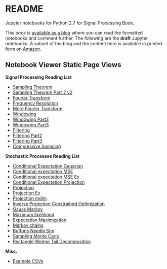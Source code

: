 # README

Jupyter notebooks for Python 2.7 for Signal Processing Book.

This book is [available as a blog](http://python-for-signal-processing.blogspot.com) where you can read the formatted notebooks and comment further. The following are the **draft** Jupyter notebooks. A subset of the blog and the content here is available in printed form on [Amazon](http://www.amazon.com/Python-Signal-Processing-Featuring-Notebooks/dp/3319013416).

## Notebook Viewer Static Page Views

**Signal Processing Reading List**

* [Sampling Theorem](http://nbviewer.ipython.org/github/unpingco/Python-for-Signal-Processing/blob/master/Sampling_Theorem.ipynb)
* [Sampling Theorem Part 2 v2](http://nbviewer.ipython.org/github/unpingco/Python-for-Signal-Processing/blob/master/Sampling_Theorem_Part_2_v2.ipynb)
* [Fourier Transform](http://nbviewer.ipython.org/github/unpingco/Python-for-Signal-Processing/blob/master/Fourier_Transform.ipynb)
* [Frequency Resolution](http://nbviewer.ipython.org/github/unpingco/Python-for-Signal-Processing/blob/master/Frequency_Resolution.ipynb)
* [More Fourier Transform](http://nbviewer.ipython.org/github/unpingco/Python-for-Signal-Processing/blob/master/More_Fourier_Transform.ipynb)
* [Windowing](http://nbviewer.ipython.org/github/unpingco/Python-for-Signal-Processing/blob/master/Windowing.ipynb)
* [Windowing Part2](http://nbviewer.ipython.org/github/unpingco/Python-for-Signal-Processing/blob/master/Windowing_Part2.ipynb)
* [Windowing Part3](http://nbviewer.ipython.org/github/unpingco/Python-for-Signal-Processing/blob/master/Windowing_Part3.ipynb)
* [Filtering](http://nbviewer.ipython.org/github/unpingco/Python-for-Signal-Processing/blob/master/Filtering.ipynb)
* [Filtering Part2](http://nbviewer.ipython.org/github/unpingco/Python-for-Signal-Processing/blob/master/Filtering_Part2.ipynb)
* [Filtering Part3](http://nbviewer.ipython.org/github/unpingco/Python-for-Signal-Processing/blob/master/Filtering_Part3.ipynb)
* [Compressive Sampling](http://nbviewer.ipython.org/github/unpingco/Python-for-Signal-Processing/blob/master/Compressive_Sampling.ipynb)

**Stochastic Processes Reading List**

* [Conditional Expectation Gaussian](http://nbviewer.ipython.org/github/unpingco/Python-for-Signal-Processing/blob/master/Conditional_Expectation_Gaussian.ipynb)
* [Conditional expectation MSE](http://nbviewer.ipython.org/github/unpingco/Python-for-Signal-Processing/blob/master/Conditional_expectation_MSE.ipynb)
* [Conditional expectation MSE Ex](http://nbviewer.ipython.org/github/unpingco/Python-for-Signal-Processing/blob/master/Conditional_expectation_MSE_Ex.ipynb)
* [Conditional Expectation Projection](http://nbviewer.ipython.org/github/unpingco/Python-for-Signal-Processing/blob/master/Conditional_Expectation_Projection.ipynb)
* [Projection](http://nbviewer.ipython.org/github/unpingco/Python-for-Signal-Processing/blob/master/Projection.ipynb)
* [Projection Ex](http://nbviewer.ipython.org/github/unpingco/Python-for-Signal-Processing/blob/master/Projection_Ex.ipynb)
* [Projection mdim](http://nbviewer.ipython.org/github/unpingco/Python-for-Signal-Processing/blob/master/Projection_mdim.ipynb)
* [Inverse Projection Constrained Optimization](http://nbviewer.ipython.org/github/unpingco/Python-for-Signal-Processing/blob/master/Inverse_Projection_Constrained_Optimization.ipynb)
* [Gauss Markov](http://nbviewer.ipython.org/github/unpingco/Python-for-Signal-Processing/blob/master/Gauss_Markov.ipynb)
* [Maximum likelihood](http://nbviewer.ipython.org/github/unpingco/Python-for-Signal-Processing/blob/master/Maximum_likelihood.ipynb)
* [Expectation Maximization](http://nbviewer.ipython.org/github/unpingco/Python-for-Signal-Processing/blob/master/Expectation_Maximization.ipynb)
* [Markov chains](http://nbviewer.ipython.org/github/unpingco/Python-for-Signal-Processing/blob/master/Markov_chains.ipynb)
* [Buffons Needle Sim](http://nbviewer.ipython.org/github/unpingco/Python-for-Signal-Processing/blob/master/Buffons_Needle_Sim.ipynb)
* [Sampling Monte Carlo](http://nbviewer.ipython.org/github/unpingco/Python-for-Signal-Processing/blob/master/Sampling_Monte_Carlo.ipynb)
* [Rectangle Wedge Tail Decomposition](http://nbviewer.ipython.org/github/unpingco/Python-for-Signal-Processing/blob/master/Rectangle_Wedge_Tail_Decomposition.ipynb)

**Misc.**

* [Example CSVs](http://nbviewer.ipython.org/github/unpingco/Python-for-Signal-Processing/blob/master/Example_CSVs.ipynb)


